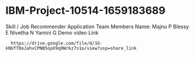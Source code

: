 # IBM-Project-10514-1659183689
Skill / Job Recommender Application
Team Members Name:
Majnu P
Blessy E
Nivetha N
Yamini G
Demo video Link
    
      https://drive.google.com/file/d/1G-kNUfT0oJahvCPNB5opX9q9Wrkz7s1o/view?usp=share_link
